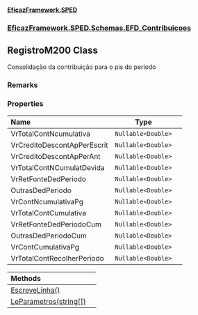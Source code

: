 #### [EficazFramework.SPED](EficazFrameworkSPED.md 'EficazFramework SPED')
### [EficazFramework.SPED.Schemas.EFD_Contribuicoes](EficazFramework.SPED.Schemas.EFD_Contribuicoes.md 'EficazFramework.SPED.Schemas.EFD_Contribuicoes')

## RegistroM200 Class

Consolidação da contribuição para o pis do período

### Remarks
### Properties

| Name | Type | |
| :--- | :---: | :--- |
| VrTotalContNcumulativa | `Nullable<Double>` |  |
| VrCreditoDescontApPerEscrit | `Nullable<Double>` |  |
| VrCreditoDescontApPerAnt | `Nullable<Double>` |  |
| VrTotalContNCumulatDevida | `Nullable<Double>` |  |
| VrRetFonteDedPeriodo | `Nullable<Double>` |  |
| OutrasDedPeriodo | `Nullable<Double>` |  |
| VrContNcumulativaPg | `Nullable<Double>` |  |
| VrTotalContCumulativa | `Nullable<Double>` |  |
| VrRetFonteDedPeriodoCum | `Nullable<Double>` |  |
| OutrasDedPeriodoCum | `Nullable<Double>` |  |
| VrContCumulativaPg | `Nullable<Double>` |  |
| VrTotalContRecolherPeriodo | `Nullable<Double>` |  |

| Methods | |
| :--- | :--- |
| [EscreveLinha()](EficazFramework.SPED.Schemas.EFD_Contribuicoes/RegistroM200/EscreveLinha().md 'EficazFramework.SPED.Schemas.EFD_Contribuicoes.RegistroM200.EscreveLinha()') | |
| [LeParametros(string[])](EficazFramework.SPED.Schemas.EFD_Contribuicoes/RegistroM200/LeParametros(string[]).md 'EficazFramework.SPED.Schemas.EFD_Contribuicoes.RegistroM200.LeParametros(string[])') | |
